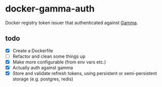 # docker-gamma-auth

Docker registry token issuer that authenticated against [Gamma](https://github.com/cthit/gamma).

## todo

* [x] Create a Dockerfile
* [ ] Refactor and clean some things up
* [x] Make more configurable (from env vars etc.)
* [x] Actually auth against gamma
* [x] Store and validate refresh tokens, using persistent or semi-persistent storage (e.g. postgres, redis)
